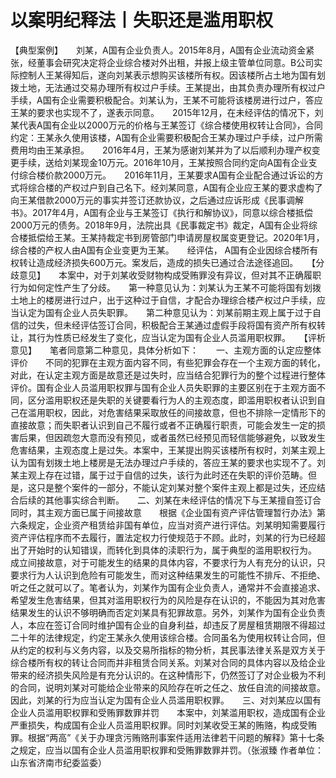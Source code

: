 # 以案明纪释法丨失职还是滥用职权

【典型案例】　　刘某，A国有企业负责人。2015年8月，A国有企业流动资金紧张，经董事会研究决定将企业综合楼对外出租，并报上级主管单位同意。B公司实际控制人王某得知后，遂向刘某表示想购买该楼所有权。因该楼所占土地为国有划拨土地，无法通过交易办理所有权过户手续。王某提出，由其负责办理所有权过户手续，A国有企业需要积极配合。刘某认为，王某不可能将该楼房进行过户，答应王某的要求也实现不了，遂表示同意。　　2015年12月，在未经评估的情况下，刘某代表A国有企业以2000万元的价格与王某签订《综合楼使用权转让合同》，合同约定：王某永久使用该楼，A国有企业需要积极配合王某办理过户手续，过户所需费用均由王某承担。　　2016年4月，王某为感谢刘某并为了以后顺利办理产权变更手续，送给刘某现金10万元。2016年10月，王某按照合同约定向A国有企业支付综合楼价款2000万元。　　2016年11月，王某要求A国有企业配合通过诉讼的方式将综合楼的产权过户到自己名下。经刘某同意，A国有企业应王某的要求虚构了向王某借款2000万元的事实并签订还款协议，之后通过应诉形成《民事调解书》。2017年4月，A国有企业与王某签订《执行和解协议》，同意以综合楼抵偿2000万元的债务。2018年9月，法院出具《民事裁定书》裁定，A国有企业将综合楼抵偿给王某。王某持裁定书到房管部门申请房屋权属变更登记。2020年1月，综合楼的产权人由A国有企业变更为王某。　　经评估， A国有企业因综合楼所有权转让造成经济损失600万元。案发后，造成的损失已通过合法途径追回。　　【分歧意见】　　本案中，对于刘某收受财物构成受贿罪没有异议，但对其不正确履职行为如何定性产生了分歧。　　第一种意见认为：刘某认为王某不可能将国有划拨土地上的楼房进行过户，出于这种过于自信，才配合办理综合楼产权过户手续，应当认定为国有企业人员失职罪。　　第二种意见认为：刘某前期主观上属于过于自信的过失，但未经评估签订合同，积极配合王某通过虚假手段将国有资产所有权转让，其行为性质已经发生了变化，应当认定为国有企业人员滥用职权罪。　　【评析意见】　　笔者同意第二种意见，具体分析如下：　　一、主观方面的认定应整体评价　　不同的犯罪在主观方面内容不同，有些犯罪会存在一个主观方面的转化，对此，在认定主观方面是故意还是过失时，应当结合犯罪行为的整个过程进行整体评价。国有企业人员滥用职权罪与国有企业人员失职罪的主要区别在于主观方面不同，区分滥用职权还是失职的关键要看行为人的主观态度，即滥用职权者认识到自己在滥用职权，因此，对危害结果采取放任的间接故意，但也不排除一定情形下的直接故意；而失职者认识到自己不履行或者不正确履行职责，可能会发生一定的损害后果，但因疏忽大意而没有预见，或者虽然已经预见而轻信能够避免，以致发生危害结果，主观态度上是过失。本案中，王某提出购买该楼所有权时，刘某主观上认为国有划拨土地上楼房是无法办理过户手续的，答应王某的要求也实现不了。刘某主观上存在过错，属于过于自信的过失，该行为此时还在失职的评价范畴。但是，这只是整个案件的一部分，不能认定刘某对整个案件主观上都是过失，还应结合后续的其他事实综合判断。　　二、刘某在未经评估的情况下与王某擅自签订合同时，其主观方面已属于间接故意　　根据《企业国有资产评估管理暂行办法》第六条规定，企业资产租赁给非国有单位，应当对资产进行评估。刘某明知需要履行资产评估程序而不去履行，置法定权力行使规范于不顾。此时，刘某的行为已经超出了开始时的认知错误，而转化到具体的渎职行为，属于典型的滥用职权行为。　　成立间接故意，对于可能发生的结果的具体内容，不要求行为人有充分的认识，只要求行为人认识到危险有可能发生，而对这种结果发生的可能性不排斥、不拒绝、听之任之就可以了。笔者认为，刘某作为国有企业负责人，通常并不会直接追求、希望发生危害结果，但其对滥用职权行为的风险是存在认识的，不能因为其对危害结果发生的认识不够明确而否定刘某具有犯罪故意。另外，刘某作为国有企业负责人，本应在签订合同时维护国有企业的自身利益，却违反了房屋租赁期限不得超过二十年的法律规定，约定王某永久使用该综合楼。合同虽名为使用权转让合同，但从约定的权利与义务内容，以及交易所指标的物分析，其民事法律关系是双方关于综合楼所有权的转让合同而并非租赁合同关系。刘某对合同的具体内容以及给企业带来的经济损失风险是有充分认识的。在这种情形下，仍然签订了对企业极为不利的合同，说明刘某对可能给企业带来的风险存在听之任之、放任自流的间接故意。因此，刘某的行为应当认定为国有企业人员滥用职权罪。　　三、对刘某应以国有企业人员滥用职权罪和受贿罪数罪并罚　　本案中，刘某滥用职权，造成国有企业严重损失，构成国有企业人员滥用职权罪。同时刘某收受王某的贿赂，构成受贿罪。根据“两高”《关于办理贪污贿赂刑事案件适用法律若干问题的解释》第十七条之规定，应当以国有企业人员滥用职权罪和受贿罪数罪并罚。（张淑臻 作者单位：山东省济南市纪委监委）